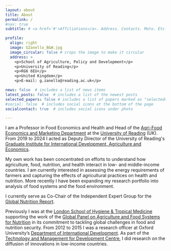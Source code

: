 ```yaml
---
layout: about
title: About
permalink: /
#nav: true
subtitle: # <a href='#'>Affiliations</a>. Address. Contacts. Moto. Etc.

profile:
  align: right
  image: GZanello_B&W.jpg
  image_circular: false # crops the image to make it circular
  address: >
    <p>School of Agriculture, Policy and Development</p>
    <p>University of Reading</p>
    <p>RG6 6EU</p>
    <p>United Kingdom</p>
    <p>E-mail: g.zanello@reading.ac.uk</p>

news: false  # includes a list of news items
latest_posts: false  # includes a list of the newest posts
selected_papers: false # includes a list of papers marked as "selected={true}"
#social: false  # includes social icons at the bottom of the page
socialcontact: true  # includes social icons under photo

---
```


I am a Professor in Food Economics and Health and Head of the [Agri-Food Economics and Marketing Department](https://www.reading.ac.uk/agri-food-economics-marketing/) at the [University of Reading](http://www.reading.ac.uk/apd/staff/g-zanello.aspx) (UK). From 2019 to 2024 I acted as Deputy Director of the University of Reading's [Graduate Institute for International Development, Agriculture and Economics](https://www.reading.ac.uk/apd/giidae).

My own work has been concentrated on efforts to understand how agriculture, food, nutrition, and health interact in low- and middle-income countries. I am currently interested in assessing the energy requirements of farmers and capturing the effects of agricultural practices on health and nutrition. More recently I have been expanding my research portfolio into analysis of food systems and the food environment.

I currently serve as Co-Chair of the Independent Expert Group for the [Global Nutrition Report](https://globalnutritionreport.org/about/independent-expert-group/).

Previously I was at the [London School of Hygiene & Tropical Medicine](https://www.lshtm.ac.uk/) supporting the work of the [Global Panel on Agriculture and Food Systems for Nutrition](https://www.glopan.org/) in its commitment to tackling global challenges in food and nutrition security. From 2012 to 2015 I was a research officer at Oxford University’s [Department of International Development](https://www.qeh.ox.ac.uk/). As part of the [Technology and Management for Development Centre](https://www.oxfordtmcd.org/), I did research on the diffusion of innovations in low-income countries.
